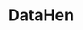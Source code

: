 ---
git: https://github.com/DataHenOfficial
logohandle: datahen
sort: datahen
title: DataHen
twitter: https://x.com/DataHenOfficial
website: https://www.datahen.com/
---